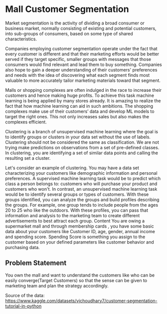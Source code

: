 # Mall Customer Segmentation
Market segmentation is the activity of dividing a broad consumer or business market, normally consisting of existing and potential customers, into sub-groups of consumers, based on some type of shared characteristics.

Companies employing customer segmentation operate under the fact that every customer is different and that their marketing efforts would be better served if they target specific, smaller groups with messages that those consumers would find relevant and lead them to buy something. Companies also hope to gain a deeper understanding of their customers' preferences and needs with the idea of discovering what each segment finds most valuable to more accurately tailor marketing materials toward that segment.

Malls or shopping complexes are often indulged in the race to increase their customers and hence making huge profits. To achieve this task machine learning is being applied by many stores already. It is amazing to realize the fact that how machine learning can aid in such ambitions. The shopping complexes make use of their customers’ data and develop ML models to target the right ones. This not only increases sales but also makes the complexes efficient.

Clustering is a branch of unsupervised machine learning where the goal is to identify groups or clusters in your data set without the use of labels. Clustering should not be considered the same as classification. We are not trying make predictions on observations from a set of pre-defined classes. In clustering, you are identifying a set of similar data points and calling the resulting set a cluster.

Let's consider an example of clustering. You may have a data set characterizing your customers like demographic information and personal preferences. A supervised machine learning task would be to predict which class a person belongs to: customers who will purchase your product and customers who won't. In contrast, an unsupervised machine learning task would be to identify several groups or types of customers. With these groups identified, you can analyze the groups and build profiles describing the groups. For example, one group tends to include people from the ages 20 to 25 who like the outdoors. With these profiles, you can pass that information and analysis to the marketing team to create different advertisements to best attract each group.
Content
You are owing a supermarket mall and through membership cards , you have some basic data about your customers like Customer ID, age, gender, annual income and spending score.
Spending Score is something you assign to the customer based on your defined parameters like customer behavior and purchasing data.

## Problem Statement<br>
You own the mall and want to understand the customers like who can be easily converge(Target Customers) so that the sense can be given to marketing team and plan the strategy accordingly.

Source of the data: https://www.kaggle.com/datasets/vjchoudhary7/customer-segmentation-tutorial-in-python
